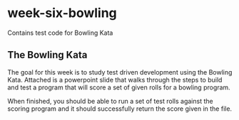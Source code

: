 # week-six-bowling
Contains test code for Bowling Kata

## The Bowling Kata

The goal for this week is to study test driven development using the Bowling Kata.  Attached is a powerpoint slide that walks through the steps to build and test a program that will score a set of given rolls for a bowling program.

When finished, you should be able to run a set of test rolls against the scoring program and it should successfully return the score given in the file.

